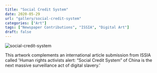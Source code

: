 ```yaml
---
title: "Social Credit System"
date: 2020-05-29
url: "gallery/social-credit-system"
categories: ["Art"]
tags: ["Newspaper Contributions", "ISSIA", "Digital Art"]
draft: false
---
```


![social-credit-system](/images/post/2020/ISSIA/social-credit-system.png)

This artwork complements an international article submission from ISSIA called 'Human rights activists alert: “Social Credit System” of China is the next massive surveillance act of digital slavery.'
